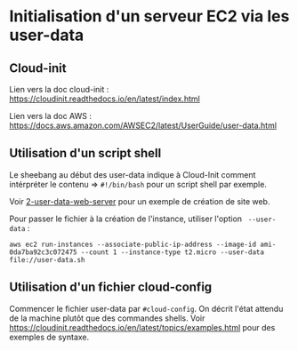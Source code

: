 # Initialisation d'un serveur EC2 via les user-data

## Cloud-init

Lien vers la doc cloud-init : <https://cloudinit.readthedocs.io/en/latest/index.html>

Lien vers la doc AWS : <https://docs.aws.amazon.com/AWSEC2/latest/UserGuide/user-data.html>

## Utilisation d'un script shell

Le sheebang au début des user-data indique à Cloud-Init comment intérpréter le contenu => `#!/bin/bash` pour un script shell par exemple.

Voir [2-user-data-web-server](2-user-data-web-server) pour un exemple de création de site web.

Pour passer le fichier à la création de l'instance, utiliser l'option ` --user-data` :

```
aws ec2 run-instances --associate-public-ip-address --image-id ami-0da7ba92c3c072475 --count 1 --instance-type t2.micro --user-data file://user-data.sh
```

## Utilisation d'un fichier cloud-config

Commencer le fichier user-data par `#cloud-config`. On décrit l'état attendu de la machine plutôt que des commandes shells. Voir <https://cloudinit.readthedocs.io/en/latest/topics/examples.html> pour des exemples de syntaxe.
